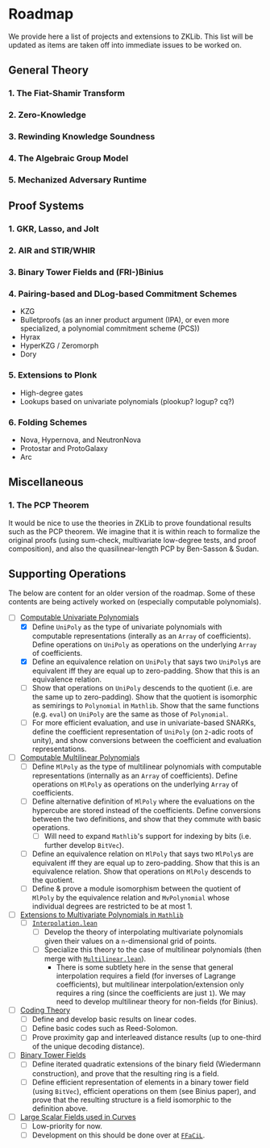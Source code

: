 # Roadmap

We provide here a list of projects and extensions to ZKLib. This list will be updated as items are taken off into immediate issues to be worked on.

## General Theory

### 1. The Fiat-Shamir Transform

### 2. Zero-Knowledge

### 3. Rewinding Knowledge Soundness

### 4. The Algebraic Group Model

### 5. Mechanized Adversary Runtime

## Proof Systems

### 1. GKR, Lasso, and Jolt

### 2. AIR and STIR/WHIR

### 3. Binary Tower Fields and (FRI-)Binius

### 4. Pairing-based and DLog-based Commitment Schemes

- KZG
- Bulletproofs (as an inner product argument (IPA), or even more specialized, a polynomial commitment scheme (PCS))
- Hyrax
- HyperKZG / Zeromorph
- Dory

### 5. Extensions to Plonk

- High-degree gates
- Lookups based on univariate polynomials (plookup? logup? cq?)

### 6. Folding Schemes

- Nova, Hypernova, and NeutronNova
- Protostar and ProtoGalaxy
- Arc

## Miscellaneous

### 1. The PCP Theorem

It would be nice to use the theories in ZKLib to prove foundational results such as the PCP theorem. We imagine that it is within reach to formalize the original proofs (using sum-check, multivariate low-degree tests, and proof composition), and also the quasilinear-length PCP by Ben-Sasson & Sudan.

## Supporting Operations

The below are content for an older version of the roadmap. Some of these contents are being actively worked on (especially computable polynomials).

  - [ ] [Computable Univariate Polynomials](ZKLib/Data/UniPoly)
    - [x] Define `UniPoly` as the type of univariate polynomials with computable representations (interally as an `Array` of coefficients). Define operations on `UniPoly` as operations on the underlying `Array` of coefficients.
    - [x] Define an equivalence relation on `UniPoly` that says two `UniPoly`s are equivalent iff they are equal up to zero-padding. Show that this is an equivalence relation.
    - [ ] Show that operations on `UniPoly` descends to the quotient (i.e. are the same up to zero-padding). Show that the quotient is isomorphic as semirings to `Polynomial` in `Mathlib`. Show that the same functions (e.g. `eval`) on `UniPoly` are the same as those of `Polynomial`.
    - [ ] For more efficient evaluation, and use in univariate-based SNARKs, define the coefficient representation of `UniPoly` (on `2`-adic roots of unity), and show conversions between the coefficient and evaluation representations.
  - [ ] [Computable Multilinear Polynomials](ZKLib/Data/MlPoly)
    - [ ] Define `MlPoly` as the type of multilinear polynomials with computable representations (internally as an `Array` of coefficients). Define operations on `MlPoly` as operations on the underlying `Array` of coefficients.
    - [ ] Define alternative definition of `MlPoly` where the evaluations on the hypercube are stored instead of the coefficients. Define conversions between the two definitions, and show that they commute with basic operations.
      - [ ] Will need to expand `Mathlib`'s support for indexing by bits (i.e. further develop `BitVec`).
    - [ ] Define an equivalence relation on `MlPoly` that says two `MlPoly`s are equivalent iff they are equal up to zero-padding. Show that this is an equivalence relation. Show that operations on `MlPoly` descends to the quotient.
    - [ ] Define & prove a module isomorphism between the quotient of `MlPoly` by the equivalence relation and `MvPolynomial` whose individual degrees are restricted to be at most 1.
  - [ ] [Extensions to Multivariate Polynomials in `Mathlib`](ZKLib/Data/MvPolynomial)
    - [ ] [`Interpolation.lean`](ZKLib/Data/MvPolynomial/Interpolation.lean)
      - [ ] Develop the theory of interpolating multivariate polynomials given their values on a `n`-dimensional grid of points.
      - [ ] Specialize this theory to the case of multilinear polynomials (then merge with [`Multilinear.lean`](ZKLib/Data/MvPolynomial/Multilinear.lean)).
        - There is some subtlety here in the sense that general interpolation requires a field (for inverses of Lagrange coefficients), but multilinear interpolation/extension only requires a ring (since the coefficients are just `1`). We may need to develop multilinear theory for non-fields (for Binius).
  - [ ] [Coding Theory](ZKLib/Data/CodingTheory)
    - [ ] Define and develop basic results on linear codes.
    - [ ] Define basic codes such as Reed-Solomon.
    - [ ] Prove proximity gap and interleaved distance results (up to one-third of the unique decoding distance).
  - [ ] [Binary Tower Fields](ZKLib/Data/BinaryTowerField)
    - [ ] Define iterated quadratic extensions of the binary field (Wiedermann construction), and prove that the resulting ring is a field.
    - [ ] Define efficient representation of elements in a binary tower field (using `BitVec`), efficient operations on them (see Binius paper), and prove that the resulting structure is a field isomorphic to the definition above.
  - [ ] [Large Scalar Fields used in Curves](ZKLib/Data/ScalarPrimeField)
    - [ ] Low-priority for now.
    - [ ] Development on this should be done over at [`FFaCiL`](https://github.com/argumentcomputer/FFaCiL.lean/tree/main).
